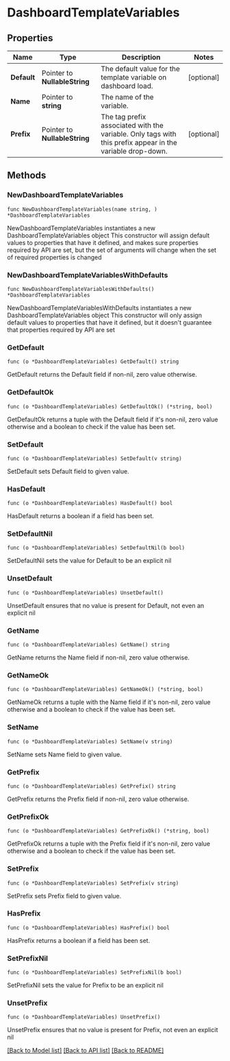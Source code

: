 # DashboardTemplateVariables

## Properties

Name | Type | Description | Notes
------------ | ------------- | ------------- | -------------
**Default** | Pointer to **NullableString** | The default value for the template variable on dashboard load. | [optional] 
**Name** | Pointer to **string** | The name of the variable. | 
**Prefix** | Pointer to **NullableString** | The tag prefix associated with the variable. Only tags with this prefix appear in the variable drop-down. | [optional] 

## Methods

### NewDashboardTemplateVariables

`func NewDashboardTemplateVariables(name string, ) *DashboardTemplateVariables`

NewDashboardTemplateVariables instantiates a new DashboardTemplateVariables object
This constructor will assign default values to properties that have it defined,
and makes sure properties required by API are set, but the set of arguments
will change when the set of required properties is changed

### NewDashboardTemplateVariablesWithDefaults

`func NewDashboardTemplateVariablesWithDefaults() *DashboardTemplateVariables`

NewDashboardTemplateVariablesWithDefaults instantiates a new DashboardTemplateVariables object
This constructor will only assign default values to properties that have it defined,
but it doesn't guarantee that properties required by API are set

### GetDefault

`func (o *DashboardTemplateVariables) GetDefault() string`

GetDefault returns the Default field if non-nil, zero value otherwise.

### GetDefaultOk

`func (o *DashboardTemplateVariables) GetDefaultOk() (*string, bool)`

GetDefaultOk returns a tuple with the Default field if it's non-nil, zero value otherwise
and a boolean to check if the value has been set.

### SetDefault

`func (o *DashboardTemplateVariables) SetDefault(v string)`

SetDefault sets Default field to given value.

### HasDefault

`func (o *DashboardTemplateVariables) HasDefault() bool`

HasDefault returns a boolean if a field has been set.

### SetDefaultNil

`func (o *DashboardTemplateVariables) SetDefaultNil(b bool)`

 SetDefaultNil sets the value for Default to be an explicit nil

### UnsetDefault
`func (o *DashboardTemplateVariables) UnsetDefault()`

UnsetDefault ensures that no value is present for Default, not even an explicit nil
### GetName

`func (o *DashboardTemplateVariables) GetName() string`

GetName returns the Name field if non-nil, zero value otherwise.

### GetNameOk

`func (o *DashboardTemplateVariables) GetNameOk() (*string, bool)`

GetNameOk returns a tuple with the Name field if it's non-nil, zero value otherwise
and a boolean to check if the value has been set.

### SetName

`func (o *DashboardTemplateVariables) SetName(v string)`

SetName sets Name field to given value.


### GetPrefix

`func (o *DashboardTemplateVariables) GetPrefix() string`

GetPrefix returns the Prefix field if non-nil, zero value otherwise.

### GetPrefixOk

`func (o *DashboardTemplateVariables) GetPrefixOk() (*string, bool)`

GetPrefixOk returns a tuple with the Prefix field if it's non-nil, zero value otherwise
and a boolean to check if the value has been set.

### SetPrefix

`func (o *DashboardTemplateVariables) SetPrefix(v string)`

SetPrefix sets Prefix field to given value.

### HasPrefix

`func (o *DashboardTemplateVariables) HasPrefix() bool`

HasPrefix returns a boolean if a field has been set.

### SetPrefixNil

`func (o *DashboardTemplateVariables) SetPrefixNil(b bool)`

 SetPrefixNil sets the value for Prefix to be an explicit nil

### UnsetPrefix
`func (o *DashboardTemplateVariables) UnsetPrefix()`

UnsetPrefix ensures that no value is present for Prefix, not even an explicit nil

[[Back to Model list]](../README.md#documentation-for-models) [[Back to API list]](../README.md#documentation-for-api-endpoints) [[Back to README]](../README.md)


